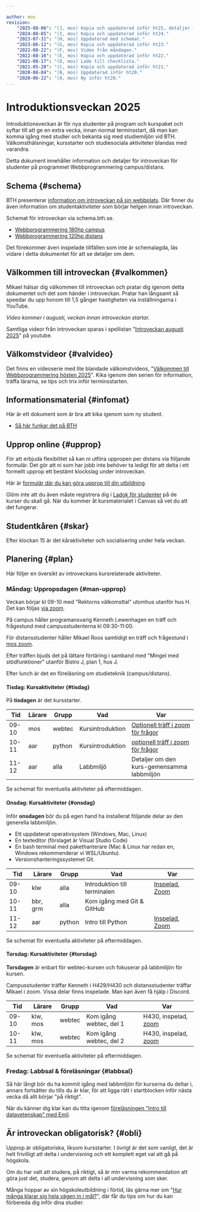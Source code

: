 ```yaml
---

author: mos
revision:
    "2025-08-06": "(J, mos) Kopia och uppdaterad inför ht25, detaljer för kp borttaget."
    "2024-08-05": "(I, mos) Kopia och uppdaterad inför ht24."
    "2023-07-31": "(H, mos) Uppdaterad med schemat."
    "2023-06-12": "(G, mos) Kopia och uppdaterad inför ht23."
    "2022-08-22": "(F, mos) Video från måndagen."
    "2022-08-16": "(E, mos) Kopia och uppdaterad inför ht22."
    "2021-08-17": "(D, mos) Lade till checklista."
    "2021-05-20": "(C, mos) Kopia och uppdaterad inför ht21."
    "2020-08-04": "(B, mos) Uppdaterad inför ht20."
    "2020-06-22": "(A, mos) Ny inför ht20."
...
```

Introduktionsveckan 2025
==================================

Introduktionsveckan är för nya studenter på program och kurspaket och syftar till att ge en extra vecka, innan normal terminsstart, då man kan komma igång med studier och bekanta sig med studiemiljön vid BTH. Välkomsthälsningar, kursstarter och studiesociala aktiviteter blandas med varandra.

Detta dokument innehåller information och detaljer för introveckan för studenter på programmet Webbprogrammering campus/distans.

<!--more-->

Schema {#schema}
-----------------------------------

BTH presenterar [information om introveckan på sin webbplats](https://www.bth.se/student/ny-student/introduktionsaktiviteter). Där finner du även information om studentaktiviteter som börjar helgen innan introveckan.

Schemat för introveckan via schema.bth.se.

* [Webbprogrammering 180hp campus](https://cloud.timeedit.net/bth/web/sched1/riq66Q07699Z6YQy0Q74Z5Z66QZ290054Yo3Y0gQ20og767X6qQ5.html)
* [Webbprogrammering 120hp distans](https://cloud.timeedit.net/bth/web/sched1/riq66Q08699Z6YQy0Q74Z5Z66QZ290054Yo3Y0gQ20og767X6qQ5.html)

<!--
* [Kurspaket Programmering och problemlösning, 30hp distans](https://cloud.timeedit.net/bth/web/sched1/riq66Q02699Z6YQy0Q74Z3Z66QZ190753Ym3Y0gQ20og767XbqQ5rcZq6Qo.html)
* [Kurspaket Webbprogrammering frontend, 30hpdistans](https://cloud.timeedit.net/bth/web/sched1/ri167943X29Z0QQ6Z76g26c0y60Y6Y75Z05gQY6Q5375Q0q9.html)
-->

Det förekommer även inspelade tillfällen som inte är schemalagda, läs vidare i detta dokumentet för att se detaljer om dem.

Välkommen till introveckan {#valkommen}
-----------------------------------

Mikael hälsar dig välkommen till introveckan och pratar dig igenom detta dokumentet och det som händer i introveckan. Pratar han långsamt så speedar du upp honom till 1,5 gånger hastigheten via inställningarna i YouTube.

*Video kommer i augusti, veckan innan introveckan startar.*

<!-- [YOUTUBE src="Prv5pbpiocg" width=700 caption="Mikael hälsar välkommen till introveckan."]
-->

Samtliga videor från introveckan sparas i spellistan "[Introveckan augusti 2025](https://www.youtube.com/playlist?list=PLKtP9l5q3ce8tD8m8WgcTbqux32BUror9)" på youtube.

Välkomstvideor {#valvideo}
-----------------------------------

Det finns en videoserie med lite blandade välkomstvideos, "[Välkommen till Webbprogrammering hösten 2025](https://www.youtube.com/playlist?list=PLKtP9l5q3ce9nj5Jt99VxfP4dznrlMZJg)". Kika igenom den serien för information, träffa lärarna, se tips och trix inför terminsstarten.

<!--
Vem deltar på introveckan? {#ni}
-----------------------------------

De som deltar på introveckan är nyantagen till någon av följande utbildningar.

* Webbprogrammering 180hp campus
* Webbprogrammering 120hp distans
* Webbprogrammering och databaser 30hp distans (kurspaket)
* Webbutveckling och programmering 30hp distans (kurspaket)

Det som är gemensamt är att ni, under första läsåret, läser samma kurser med samma lärarteam och samma kurstillfällen.

Under introveckan är det två kurser som startar, python och webtec. Webbprogrammering 180/120 läser båda kurserna, det ena kurspaketet läser python och det andra kurspaketet läser webtec.

Introduktionsveckan sker på campus för campusprogrammet och på distans för övriga utbildningar.
-->

<!--
Vad lär vi oss under introveckan? {#lara}
-----------------------------------

Under introveckan presenteras det allmän info och fokus är på att installera labbmiljön som används i kurserna. Det handlar främst om att komma igång med labbmiljön i kmom01 (kmom = kursmoment) i kurserna python och webtec.

* [python/kmom01/labbmiljö](/kurser/python/labbmiljo)
* [webtec/kmom01/labbmiljö](/kurser/webtec/labbmiljo)

När det är klart är vi nöjda. Det är veckans huvudsakliga fokus. Om du löser det på egen hand så är det också okey. Då kan du ägna veckan åt att socialisera dig med dina studiekompisar.
-->

Informationsmaterial {#infomat}
-----------------------------------

Här är ett dokument som är bra att kika igenom som ny student.

* [Så här funkar det på BTH](https://bthse-my.sharepoint.com/:b:/g/personal/mos_bth_se/ETdU6U0GfCBJpCVw3JDLW70BEsjLuW2qQgSngmuZoARZ3g?e=CuHIeD)

Upprop online {#upprop}
-----------------------------------

För att erbjuda flexibilitet så kan ni utföra uppropen per distans via följande formulär. Det gör att ni som har jobb inte behöver ta ledigt för att delta i ett formellt upprop ett bestämt klockslag under introveckan.

Här är [formulär där du kan göra upprop till din utbildning](https://forms.gle/QNPLo4jKHQwD2cgc8).

Glöm inte att du även måste registrera dig i [Ladok för studenter](https://www.student.ladok.se/student/app/studentwebb/) på de kurser du skall gå. När du kommer åt kursmaterialet i Canvas så vet du att det fungerar.

Studentkåren {#skar}
-----------------------------------

Efter klockan 15 är det kåraktiviteter och socialisering under hela veckan.

Planering {#plan}
-----------------------------------

Här följer en översikt av introveckans kursrelaterade aktiviteter.

### Måndag: Uppropsdagen {#man-upprop}

Veckan börjar kl 09-10 med "Rektorns välkomsttal" utomhus utanför hus H. Det kan följas [via zoom](https://bth.zoom.us/).

På campus håller programansvarig Kenneth Lewenhagen en träff och frågestund med campusstudenterna kl 09:30-11:00.

För distansstudenter håller Mikael Roos samtidigt en träff och frågestund i [mos zoom](https://bth.zoom.us/j/4200421337).

Efter träffen bjuds det på lättare förtäring i samband med "Mingel med stödfunktioner" utanför Bistro J, plan 1, hus J.

Efter lunch är det en föreläsning om studieteknik (campus/distans).

#### Tisdag: Kursaktiviteter {#tisdag}

På **tisdagen** är det kursstarter.

| Tid   | Lärare | Grupp  | Vad | Var |
|-------|--------|--------|-----|-----|
| 09-10 | mos    | webtec | Kursintroduktion | [Optionell träff i zoom för frågor](https://bth.zoom.us/j/4200421337) |
| 10-11 | aar    | python | Kursintroduktion | [optionell träff i zoom för frågor](https://bth.zoom.us/j/8535967236) |
| 11-12 | aar    | alla   | Labbmiljö |  Detaljer om den kurs-gemensamma labbmiljön |

Se schemat för eventuella aktiviteter på eftermiddagen.

<!--
| 13-14 | efo    | alla   | Introduktion till datavetenskap | H430, [zoom](https://bth.zoom.us/j/4569558656) |
-->

<!--
efo studieteknik/bli-skit-bra-på-det-du-gör föreläsningen
-->

#### Onsdag: Kursaktiviteter {#onsdag}

Inför **onsdagen** bör du på egen hand ha installerat följande delar av den generella labbmiljön.

* Ett uppdaterat operativsystem (Windows, Mac, Linux)
* En texteditor (förslaget är Visual Studio Code)
* En bash terminal med pakethanterare (Mac & Linux har redan en, Windows rekommenderar vi WSL/Ubuntu).
* Versionshanteringssystemet Git.

| Tid   | Lärare   | Grupp  | Vad | Var |
|-------|----------|--------|-----|-----|
| 09-10 | klw      | alla   | Introduktion till terminalen | [Inspelad](https://www.youtube.com/watch?v=wojCiz4JDuU), [Zoom](https://bth.zoom.us/j/4569558656) |
| 10-11 | bbr, grm | alla   | Kom igång med Git & GitHub |  |
| 11-12 | aar      | python | Intro till Python | [Inspelad](https://youtu.be/Xa3vgo_91XI), [Zoom](https://bth.zoom.us/j/4569558656) |

Se schemat för eventuella aktiviteter på eftermiddagen.

#### Torsdag: Kursaktiviteter {#torsdag}

**Torsdagen** är enbart för webtec-kursen och fokuserar på labbmiljön för kursen.

Campusstudenter träffar Kenneth i H429/H430 och distansstudenter träffar Mikael i zoom. Vissa delar finns inspelade. Man kan även få hjälp i Discord.

| Tid   | Lärare   | Grupp  | Vad | Var |
|-------|----------|--------|-----|-----|
| 09-10 | klw, mos | webtec | Kom igång webtec, del 1 | H430, inspelad, [zoom](https://bth.zoom.us/j/4200421337) |
| 10-11 | klw, mos | webtec | Kom igång webtec, del 2 | H430, inspelad, [zoom](https://bth.zoom.us/j/4200421337) |

<!--
| 11-12 | grm, mos | webtec | Publicera webbsida | H430, inspelad, [zoom](https://bth.zoom.us/j/4200421337) |
-->

Se schemat för eventuella aktiviteter på eftermiddagen.

### Fredag: Labbsal & föreläsningar {#labbsal}

Så här långt bör du ha kommit igång med labbmiljön för kurserna du deltar i, annars fortsätter du tills du är klar, för att ligga rätt i startblocken inför nästa vecka då allt börjar "på riktigt".

När du känner dig klar kan du titta igenom [föreläsningen "Intro till datavetenskap" med Emil](https://www.youtube.com/watch?v=4QusQgmwZvg&list=PLKtP9l5q3ce8tD8m8WgcTbqux32BUror9&index=3).

<!--
För att bli duktig på studieteknik erbjuds följande föreläsningar under fredagen.

"Föreläsning: Introduktion till högskolestudier" klockan 09:15-10:00 i Multisal J504 och föreläsningen sänds via [bth.zoom.us](bth.zoom.us).

"Föreläsning: Studieteknik" klockan 10:15-11:00 i Multisal J504 och föreläsningen sänds via [bth.zoom.us](bth.zoom.us).
-->

Är introveckan obligatorisk? {#obli}
-----------------------------------

Upprop är obligatoriska, liksom kursstarter. I övrigt är det som vanligt, det är helt frivilligt att delta i undervisning och ett komplett eget val att gå på högskola.

Om du har valt att studera, på riktigt, så är min varma rekommendation att göra just det, studera, genom att delta i all undervisning som sker.

Många hoppar av sin högskoleutbildning i förtid, läs gärna mer om "[Hur många klarar sig hela vägen in i mål?](/blogg/hur-manga-klarar-sig-hela-vagen-in-i-mal)", där får du tips om hur du kan förbereda dig inför dina studier.
